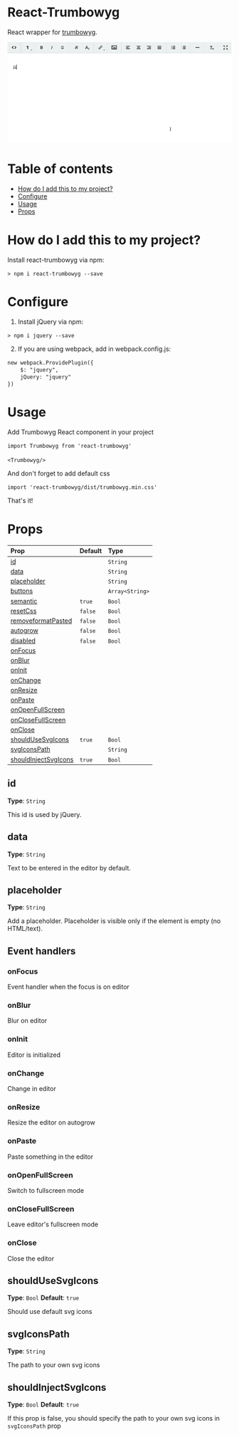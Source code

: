 # React-Trumbowyg

React wrapper for [trumbowyg](https://alex-d.github.io/Trumbowyg/ "trumbowyg").

![](demo.gif)

# Table of contents

- [How do I add this to my project?](#how-do-i-add-this-to-my-project)
- [Configure](#configure)
- [Usage](#usage)
- [Props](#props)

# How do I add this to my project?

Install react-trumbowyg via npm:
```
> npm i react-trumbowyg --save
```

# Configure

1. Install jQuery via npm: 
```
> npm i jquery --save
``` 

2. If you are using webpack, add in webpack.config.js:  
```
new webpack.ProvidePlugin({
    $: "jquery",
    jQuery: "jquery"
}) 
```
# Usage
Add Trumbowyg React component in your project 
```
import Trumbowyg from 'react-trumbowyg'

<Trumbowyg/>
```

And don't forget to add default css
```
import 'react-trumbowyg/dist/trumbowyg.min.css'
```

That's it!

# Props
|                                                     Prop                                                                |    Default    |        Type         |
|:------------------------------------------------------------------------------------------------------------------------|:--------------|:--------------------|
| [id](#id)                                                                                                               |               | ```String```        |
| [data](#data)                                                                                                           |               | ```String```        |
| [placeholder](#placeholder)                                                                                             |               | ```String```        |
| [buttons](https://alex-d.github.io/Trumbowyg/documentation.html#button-pane "buttons")                                  |               | ```Array<String>``` |
| [semantic](https://alex-d.github.io/Trumbowyg/documentation.html#semantic "semantic")                                   | ```true```    | ```Bool```          |
| [resetCss](https://alex-d.github.io/Trumbowyg/documentation.html#reset-css "resetCss")                                  | ```false```   | ```Bool```          |
| [removeformatPasted](https://alex-d.github.io/Trumbowyg/documentation.html#remove-format-pasted "removeformatPasted")   | ```false```   | ```Bool```          |
| [autogrow](https://alex-d.github.io/Trumbowyg/documentation.html#auto-adjust-height "autogrow")                         | ```false```   | ```Bool```          |
| [disabled](https://alex-d.github.io/Trumbowyg/documentation.html#enable-disable-edition "disabled")                     | ```false```   | ```Bool```          |
| [onFocus](#onFocus)                                                                                                     |               |                     |
| [onBlur](#onBlur)                                                                                                       |               |                     |
| [onInit](#onInit)                                                                                                       |               |                     |
| [onChange](#onChange)                                                                                                   |               |                     |
| [onResize](#onResize)                                                                                                   |               |                     |
| [onPaste](#onPaste)                                                                                                     |               |                     |
| [onOpenFullScreen](#onOpenFullScreen)                                                                                   |               |                     |
| [onCloseFullScreen](#onCloseFullScreen)                                                                                 |               |                     |
| [onClose](#onClose)                                                                                                     |               |                     |
| [shouldUseSvgIcons](#shouldUseSvgIcons)                                                                                 | ```true```    | ```Bool```          |
| [svgIconsPath](#svgIconsPath)                                                                                           |               | ```String```        |
| [shouldInjectSvgIcons](#shouldInjectSvgIcons)                                                                           | ```true```    | ```Bool```          |

## id
**Type**: ```String```

This id is used by jQuery.

## data
**Type**: ```String```

Text to be entered in the editor by default.

## placeholder
**Type**: ```String```

Add a placeholder.
Placeholder is visible only if the element is empty (no HTML/text).

## Event handlers
### onFocus
Event handler when the focus is on editor
### onBlur
Blur on editor
### onInit
Editor is initialized
### onChange
Change in editor
### onResize
Resize the editor on autogrow
### onPaste
Paste something in the editor
### onOpenFullScreen
Switch to fullscreen mode
### onCloseFullScreen
Leave editor's fullscreen mode
### onClose
Close the editor

## shouldUseSvgIcons
**Type**: ```Bool```
**Default**: ```true```

Should use default svg icons

## svgIconsPath
**Type**: ```String```

The path to your own svg icons

## shouldInjectSvgIcons
**Type**: ```Bool```
**Default**: ```true```

If this prop is false, you should specify the path to your own svg icons in ```svgIconsPath``` prop
